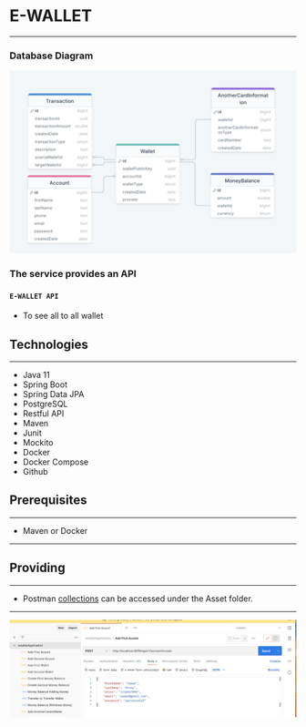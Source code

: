 # E-WALLET

---
### Database Diagram
![DatabaseDiagram](/assets/dbdiagram.png)

### The service provides an API
#### `E-WALLET API`

* To see all to all wallet


## Technologies

---
- Java 11
- Spring Boot 
- Spring Data JPA
- PostgreSQL
- Restful API
- Maven
- Junit
- Mockito
- Docker
- Docker Compose
- Github 


## Prerequisites

---
- Maven or Docker
---

## Providing

---
- Postman <a href="assets/ewallet-api/ewalletApplication.postman_collection.json">collections</a> can be accessed under the Asset folder.
---

![postmanCollection](/assets/collection.png)

